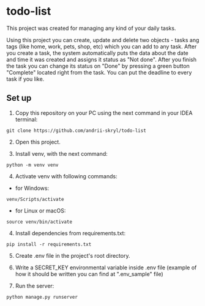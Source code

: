 # todo-list

This project was created for managing any kind of your daily tasks.

Using this project you can create, update and delete two objects - tasks ang tags (like home, work, pets, shop, etc) which you can add to any task.
After you create a task, the system automatically puts the data about the date and time it was created and assigns it status as "Not done".
After you finish the task you can change its status on "Done" by pressing a green button "Complete" located right from the task.
You can put the deadline to every task if you like.

## Set up

1. Copy this repository on your PC using the next command in your IDEA terminal:

```
git clone https://github.com/andrii-skryl/todo-list
```

2. Open this project.

3. Install venv, with the next command:

```
python -m venv venv
```

4. Activate venv with following commands:

- for Windows:

```
venv/Scripts/activate
```

- for Linux or macOS:

```
source venv/bin/activate
```
4. Install dependencies from requirements.txt:

```
pip install -r requirements.txt
```

5. Create .env file in the project's root directory.
6. Write a SECRET_KEY environmental variable inside .env file (example of how it should be written you can find at ".env_sample" file) 

5. Run the server:

```
python manage.py runserver
```